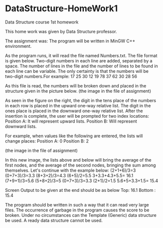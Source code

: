# DataStructure-HomeWork1
Data Structure course 1st homework

This home work was given by Data Structure professor. 

The assignment was:
The program will be written in MinGW C++ environment. 

As the program runs, it will read the file named Numbers.txt. The file format is given below. Two-digit numbers in each line are added, separated by a space. The number of lines in the file and the number of lines to be found in each line can be variable. The only certainty is that the numbers will be two-digit numbers.For example:
17 25 30 12
19 78 37
62 30 28 56

As this file is read, the numbers will be broken down and placed in the structure given in the picture below.
(the image in the file of assignment) 

As seen in the figure on the right, the digit in the tens place of the numbers in each row is placed in the upward one-way relative list. The digit in the ones place is placed in the downward one-way relative list. After the insertion is complete, the user will be prompted for two index locations:
Position A: It will represent upward lists.
Position B: Will represent downward lists.

For example, when values like the following are entered, the lists will change places:
Position A: 0
Position B: 2

(the image in the file of assignment) 

In this new image, the lists above and below will bring the average of the first nodes, and the average of the second nodes, bringing the sum among themselves.
Let's continue with the example below:
(2+1+6)/3=3 (0+7+3)/3=3.3 (8+3+2)/3=4.3 (6+5)/2=5.5
3+3.3+4.3+5.5= 16.1
(7+9+1)/3=5.6 (5+8+2)/3=5 (0+7+3)/3=3.3 (2+1)/2=1.5
5.6+5+3.3+1.5= 15.4

Screen Output to be given at the end should be as below
Top: 16.1
Bottom : 15.4

The program should be written in such a way that it can read very large files. The occurrence of garbage in the program causes the score to be broken.
Under no circumstances can the Template (Generic) data structure be used. A ready data structure cannot be used.
